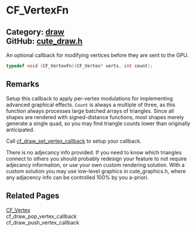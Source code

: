 [](../header.md ':include')

# CF_VertexFn

Category: [draw](/api_reference?id=draw)  
GitHub: [cute_draw.h](https://github.com/RandyGaul/cute_framework/blob/master/include/cute_draw.h)  
---

An optional callback for modifying vertices before they are sent to the GPU.

```cpp
typedef void (CF_VertexFn)(CF_Vertex* verts, int count);
```

## Remarks

Setup this callback to apply per-vertex modulations for implementing advanced graphical effects.
`Count` is always a multiple of three, as this function always processes large batched arrays of
triangles. Since all shapes are rendered with signed-distance functions, most shapes merely generate
a single quad, so you may find triangle counts lower than originally anticipated.

Call [cf_draw_set_vertex_callback](/draw/cf_draw_set_vertex_callback.md) to setup your callback.

There is no adjecancy info provided. If you need to know which triangles connect to others you
should probably redesign your feature to not require adjecancy information, or use your own custom
rendering solution. With a custom solution you may use low-level graphics in cute_graphics.h, where
any adjacency info can be controlled 100% by you a-priori.

## Related Pages

[CF_Vertex](/draw/cf_vertex.md)  
cf_draw_pop_vertex_callback  
cf_draw_push_vertex_callback  

